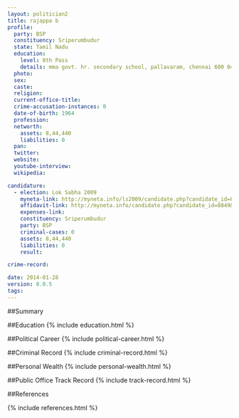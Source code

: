 ```yaml
---
layout: politician2
title: rajappa b
profile: 
  party: BSP
  constituency: Sriperumbudur
  state: Tamil Nadu
  education: 
    level: 8th Pass
    details: mma govt. hr. secondary school, pallavaram, chennai 600 043 in the year 1978
  photo: 
  sex: 
  caste: 
  religion: 
  current-office-title: 
  crime-accusation-instances: 0
  date-of-birth: 1964
  profession: 
  networth: 
    assets: 8,44,440
    liabilities: 0
  pan: 
  twitter: 
  website: 
  youtube-interview: 
  wikipedia: 

candidature: 
  - election: Lok Sabha 2009
    myneta-link: http://myneta.info/ls2009/candidate.php?candidate_id=8849
    affidavit-link: http://myneta.info/candidate.php?candidate_id=8849&scan=original
    expenses-link: 
    constituency: Sriperumbudur 
    party: BSP
    criminal-cases: 0
    assets: 8,44,440
    liabilities: 0
    result:  

crime-record: 

date: 2014-01-28
version: 0.0.5
tags: 
---
```

##Summary


##Education
{% include education.html %}


##Political Career
{% include political-career.html %}


##Criminal Record
{% include criminal-record.html %}


##Personal Wealth
{% include personal-wealth.html %}


##Public Office Track Record
{% include track-record.html %}


##References


{% include references.html %}